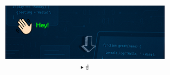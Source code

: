 
![Bienvenido a mi perfil](bannergif.gif)

<details>
<summary align="center"> 
☝
</summary>

---


# ¡Hola! Soy Jairo 👋

Soy programador junior con base en ingeniería. Me apasiona la resolución de problemas, encontrar soluciones eficientes y, sobre todo, disfrutar del proceso. 💪

Comencé estudiando Ingeniería Eléctrica en 2016, impulsado por mi interés en las matemáticas, la física y la lógica. Durante esos años, descubrí mi verdadera pasión: la programación. ¡Quedé fascinado! 🤯

Actualmente, me dedico a seguir aprendiendo y mejorando mis habilidades en desarrollo de software, mientras trabajo duro para avanzar profesionalmente en esta área.


---

<div style="display: inline-block; text-align: left; max-width: 300px;">
 <h3>🚀 Lenguajes 🚀</h3> 

- ☕ Java  
- 🌐 HTML  
- 🎨 CSS  
- 🗄️ MySQL  

<h3>🛠️ Tecnologías 🛠️</h3>

- 🧩 VS Code  
- 🐙 Git / GitHub  
- 🎨 Photoshop (Básico)

---
</div>
</details>

